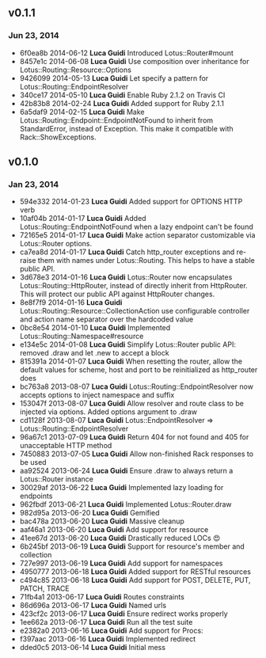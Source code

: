 ## v0.1.1
### Jun 23, 2014

* 6f0ea8b 2014-06-12 **Luca Guidi** Introduced Lotus::Router#mount
* 8457e1c 2014-06-08 **Luca Guidi** Use composition over inheritance for Lotus::Routing::Resource::Options
* 9426099 2014-05-13 **Luca Guidi** Let specify a pattern for Lotus::Routing::EndpointResolver
* 340ce17 2014-05-10 **Luca Guidi** Enable Ruby 2.1.2 on Travis CI
* 42b83b8 2014-02-24 **Luca Guidi** Added support for Ruby 2.1.1
* 6a5daf9 2014-02-15 **Luca Guidi** Make Lotus::Routing::Endpoint::EndpointNotFound to inherit from StandardError, instead of Exception. This make it compatible with Rack::ShowExceptions.

## v0.1.0
### Jan 23, 2014

* 594e332 2014-01-23 **Luca Guidi** Added support for OPTIONS HTTP verb
* 10af04b 2014-01-17 **Luca Guidi** Added Lotus::Routing::EndpointNotFound when a lazy endpoint can't be found
* 72165e5 2014-01-17 **Luca Guidi** Make action separator customizable via Lotus::Router options.
* ca7ea8d 2014-01-17 **Luca Guidi** Catch http_router exceptions and re-raise them with names under Lotus::Routing. This helps to have a stable public API.
* 3d678e3 2014-01-16 **Luca Guidi** Lotus::Router now encapsulates Lotus::Routing::HttpRouter, instead of directly inherit from HttpRouter. This will protect our public API against HttpRouter changes.
* 8e8f7f9 2014-01-16 **Luca Guidi** Lotus::Routing::Resource::CollectionAction use configurable controller and action name separator over the hardcoded value
* 0bc8e54 2014-01-10 **Luca Guidi** Implemented Lotus::Routing::Namespace#resource
* e134e5c 2014-01-08 **Luca Guidi** Simplify Lotus::Router public API: removed .draw and let .new to accept a block
* 815391a 2014-01-07 **Luca Guidi** When resetting the router, allow the default values for scheme, host and port to be reinitialized as http_router does
* bc763a8 2013-08-07 **Luca Guidi** Lotus::Routing::EndpointResolver now accepts options to inject namespace and suffix
* 153047f 2013-08-07 **Luca Guidi** Allow resolver and route class to be injected via options. Added options argument to .draw
* cd1128f 2013-08-07 **Luca Guidi** Lotus::EndpointResolver => Lotus::Routing::EndpointResolver
* 96a67c1 2013-07-09 **Luca Guidi** Return 404 for not found and 405 for unacceptable HTTP method
* 7450883 2013-07-05 **Luca Guidi** Allow non-finished Rack responses to be used
* aa92524 2013-06-24 **Luca Guidi** Ensure .draw to always return a Lotus::Router instance
* 30029af 2013-06-22 **Luca Guidi** Implemented lazy loading for endpoints
* 962fbdf 2013-06-21 **Luca Guidi** Implemented Lotus::Router.draw
* 982d95a 2013-06-20 **Luca Guidi** Gemified
* bac478a 2013-06-20 **Luca Guidi** Massive cleanup
* aaf46a1 2013-06-20 **Luca Guidi** Add support for resource
* 41ee67d 2013-06-20 **Luca Guidi** Drastically reduced LOCs :heart_eyes:
* 6b245bf 2013-06-19 **Luca Guidi** Support for resource's member and collection
* 727e997 2013-06-19 **Luca Guidi** Add support for namespaces
* 4950777 2013-06-18 **Luca Guidi** Added support for RESTful resources
* c494c85 2013-06-18 **Luca Guidi** Add support for POST, DELETE, PUT, PATCH, TRACE
* 71fb4a1 2013-06-17 **Luca Guidi** Routes constraints
* 86d696a 2013-06-17 **Luca Guidi** Named urls
* 423cf2c 2013-06-17 **Luca Guidi** Ensure redirect works properly
* 1ee662a 2013-06-17 **Luca Guidi** Run all the test suite
* e2382a0 2013-06-16 **Luca Guidi** Add support for Procs:
* f397aac 2013-06-16 **Luca Guidi** Implemented redirect
* dded0c5 2013-06-14 **Luca Guidi** Initial mess

